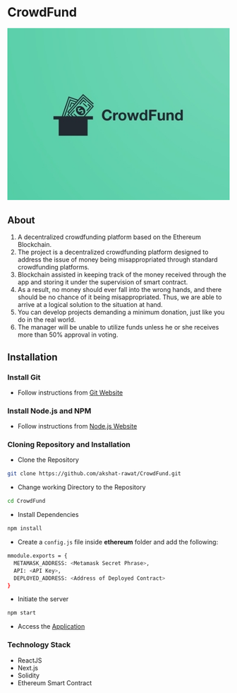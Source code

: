 # CrowdFund

<p align="center">
  <img src="https://github.com/akshat-rawat/akshat-rawat.github.io/blob/main/images/crowdfund.jpg?raw=true">
 </p>
 
## About
1. A decentralized crowdfunding platform based on the Ethereum Blockchain. 
1. The project is a decentralized crowdfunding platform designed to address the issue of money being misappropriated through standard crowdfunding platforms.
1. Blockchain assisted in keeping track of the money received through the app and storing it under the supervision of smart contract.
1. As a result, no money should ever fall into the wrong hands, and there should be no chance of it being misappropriated. Thus, we are able to arrive at a logical solution to the situation at hand.
1. You can develop projects demanding a minimum donation, just like you do in the real world.
1. The manager will be unable to utilize funds unless he or she receives more than 50% approval in voting.

## Installation

### Install Git
* Follow instructions from [Git Website](https://git-scm.com/downloads)

### Install Node.js and NPM
* Follow instructions from [Node.js Website](https://nodejs.org/en/download/)

### Cloning Repository and Installation
* Clone the Repository
```bash
git clone https://github.com/akshat-rawat/CrowdFund.git
```
* Change working Directory to the Repository
```bash
cd CrowdFund
```
* Install Dependencies
```bash
npm install
```
* Create a `config.js` file inside **ethereum** folder and add the following:
```sh
mmodule.exports = {
  METAMASK_ADDRESS: <Metamask Secret Phrase>,
  API: <API Key>,
  DEPLOYED_ADDRESS: <Address of Deployed Contract>
}
```
* Initiate the server
```bash
npm start
```
* Access the [Application](http://localhost:3000)

### Technology Stack
* ReactJS
* Next.js
* Solidity
* Ethereum Smart Contract
